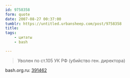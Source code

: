 ```yaml
---
id: 9758358
form: quote
date: 2007-08-27 00:37:00
tumblr: https://untitled.urbansheep.com/post/9758358
title: 
tags:
    - цитаты
    - bash

---
```


<blockquote>
Уволен по ст.105 УК РФ (убийство ген. директора)
</blockquote>

bash.org.ru: <a href="http://bash.org.ru/quote/391462">391462</a>
